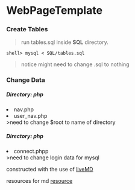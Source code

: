 WebPageTemplate
===============
### Create Tables
>run tables.sql inside <b>SQL</b> directory. 

``` 
shell> mysql < SQL/tables.sql
```
>notice might need to change .sql to nothing

### Change Data
##### Directory: php
><ul>
<li>nav.php</li>
<li>user_nav.php</li>
</ul>
>need to change $root to name of directory

##### Directory: php
><ul>
<li>connect.phpp</li>
</ul>
>need to change login data for mysql

constructed with the use of [liveMD](http://tmpvar.com/markdown.html)

resources for md [resource](https://github.com/adam-p/markdown-here/wiki/Markdown-Cheatsheet)
